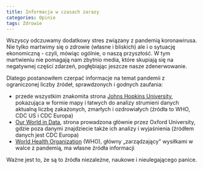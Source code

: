 ```yaml
---
title: Informacja w czasach zarazy
categories: Opinie
tags: Zdrowie
---
```

Wszyscy odczuwamy dodatkowy stres związany z pandemią koronawirusa. Nie tylko martwimy się o zdrowie (własne i bliskich) ale i o sytuację ekonomiczną - czyli, mówiąc ogólnie, o naszą przyszłość. W tym martwieniu nie pomagają nam zbytnio media, które skupiają się na negatywnej części zdarzeń, pogłębiając jeszcze nasze zdenerwowanie.

Dlatego postanowiłem czerpać informacje na temat pandemii z ograniczonej liczby źródeł, sprawdzonych i godnych zaufania:
- przede wszystkim znakomita strona [Johns Hopkins University](https://coronavirus.jhu.edu/map.html), pokazująca w formie mapy i łatwych do analizy strumieni danych aktualną liczbę zakażonych, zmarłych i ozdrowiałych (źródła to WHO, CDC US i CDC Europa)
- [Our World in Data](https://ourworldindata.org/coronavirus), strona prowadzona głównie przez Oxford University, gdzie poza danymi znajdziecie także ich analizy i wyjaśnienia (źródłem danych jest CDC Europa)
- [World Health Organization](https://www.who.int/) (WHO), główny „zarządzający” wysiłkami w walce z pandemią, ma własne źródła informacji

Ważne jest to, że są to źródła niezależne, naukowe i nieulegającego panice.
